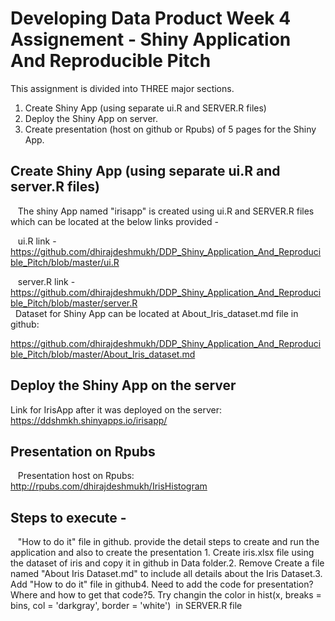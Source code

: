 # Developing Data Product Week 4 Assignement - Shiny Application And Reproducible Pitch
This assignment is divided into THREE major sections.
1. Create Shiny App (using separate ui.R and SERVER.R files)
2. Deploy the Shiny App on server.
3. Create presentation (host on github or Rpubs) of 5 pages for the Shiny App. 

## Create Shiny App (using separate ui.R and server.R files)

   The shiny App named "irisapp" is created using ui.R and SERVER.R files which can be located at the below links provided -
   
   ui.R link - https://github.com/dhirajdeshmukh/DDP_Shiny_Application_And_Reproducible_Pitch/blob/master/ui.R
   
   server.R link - https://github.com/dhirajdeshmukh/DDP_Shiny_Application_And_Reproducible_Pitch/blob/master/server.R
    
   Dataset for Shiny App can be located at About_Iris_dataset.md file in github:        
   
   https://github.com/dhirajdeshmukh/DDP_Shiny_Application_And_Reproducible_Pitch/blob/master/About_Iris_dataset.md
   
## Deploy the Shiny App on the server
   Link for IrisApp after it was deployed on the server: https://ddshmkh.shinyapps.io/irisapp/
   
## Presentation on Rpubs
   Presentation host on Rpubs: http://rpubs.com/dhirajdeshmukh/IrisHistogram
   
## Steps to execute - 
   "How to do it" file in github. provide the detail steps to create and run the application and also to create the presentation
<To do list>1. Create iris.xlsx file using the dataset of iris and copy it in github in Data folder.2. Remove Create a file named "About Iris Dataset.md" to include all details about the Iris Dataset.3. Add "How to do it" file in github4. Need to add the code for presentation? Where and how to get that code?5. Try changin the color in hist(x, breaks = bins, col = 'darkgray', border = 'white')  in SERVER.R file
